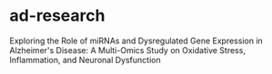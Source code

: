 # ad-research
Exploring the Role of miRNAs and Dysregulated Gene Expression in Alzheimer's Disease: A Multi-Omics Study on Oxidative Stress, Inflammation, and Neuronal Dysfunction
